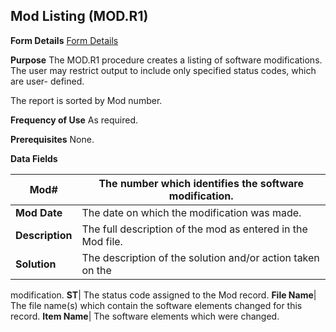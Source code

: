 ## Mod Listing (MOD.R1)
<PageHeader />

**Form Details**
[Form Details](../MOD-R1-1/README.md)

**Purpose**
The MOD.R1 procedure creates a listing of software modifications. The user may
restrict output to include only specified status codes, which are user-
defined.

The report is sorted by Mod number.

**Frequency of Use**
As required.

**Prerequisites**
None.

**Data Fields**

| **Mod#**        | The number which identifies the software modification.      |
| --------------- | ----------------------------------------------------------- |
| **Mod Date**    | The date on which the modification was made.                |
| **Description** | The full description of the mod as entered in the Mod file. |
| **Solution**    | The description of the solution and/or action taken on the  |
modification.
**ST**|  The status code assigned to the Mod record.
**File Name**|  The file name(s) which contain the software elements changed
for this record.
**Item Name**|  The software elements which were changed.

<badge text= "Version 8.10.57 " vertical="middle" />

<PageFooter />

